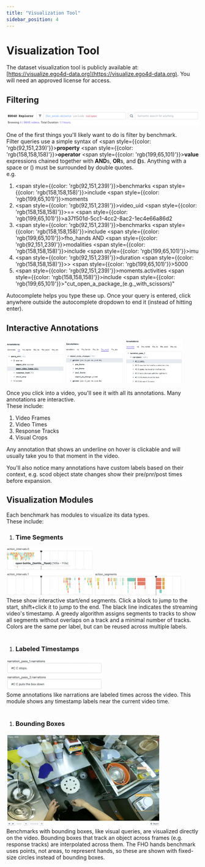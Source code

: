 ```yaml
---
title: "Visualization Tool"
sidebar_position: 4
---
```


# Visualization Tool

The dataset visualization tool is publicly available at: [https://visualize.ego4d-data.org](https://visualize.ego4d-data.org). You will need an approved license for access.

## Filtering

![Filterbox Example](/img/Filtering_Example_1.png)

One of the first things you'll likely want to do is filter by benchmark.<br />
Filter queries use a simple syntax of <span style={{color: 'rgb(92,151,239)'}}><strong>property</strong></span> <span style={{color: 'rgb(158,158,158)'}}><strong>operator</strong></span> <span style={{color: 'rgb(199,65,101)'}}><strong>value</strong></span> expressions chained together with <strong>AND</strong>s, <strong>OR</strong>s, and <strong>()</strong>s. Anything with a space or () must be surrounded by double quotes.<br/>
e.g.
1. <span style={{color: 'rgb(92,151,239)'}}>benchmarks</span> <span style={{color: 'rgb(158,158,158)'}}>include</span> <span style={{color: 'rgb(199,65,101)'}}>moments</span>
1. <span style={{color: 'rgb(92,151,239)'}}>video_uid</span> <span style={{color: 'rgb(158,158,158)'}}>==</span> <span style={{color: 'rgb(199,65,101)'}}>a37f501d-5cc1-4cc2-8ac2-1ec4e66a86d2</span>
1. <span style={{color: 'rgb(92,151,239)'}}>benchmarks</span> <span style={{color: 'rgb(158,158,158)'}}>include</span> <span style={{color: 'rgb(199,65,101)'}}>fho_hands</span> AND <span style={{color: 'rgb(92,151,239)'}}>modalities</span> <span style={{color: 'rgb(158,158,158)'}}>include</span> <span style={{color: 'rgb(199,65,101)'}}>imu</span>
1. <span style={{color: 'rgb(92,151,239)'}}>duration</span> <span style={{color: 'rgb(158,158,158)'}}>></span> <span style={{color: 'rgb(199,65,101)'}}>5000</span>
1. <span style={{color: 'rgb(92,151,239)'}}>moments.activities</span> <span style={{color: 'rgb(158,158,158)'}}>include</span> <span style={{color: 'rgb(199,65,101)'}}>"cut_open_a_package_(e.g._with_scissors)"</span>

Autocomplete helps you type these up. Once your query is entered, click anywhere outside the autocomplete dropdown to end it (instead of hitting enter).

## Interactive Annotations

<div style={{display: "flex", justifyContent: "space-between"}}>
    <img alt="Interactive Annotations" src="/img/Interactive_Annotations_1.png" width="30%" />
    <img alt="Interactive Annotations" src="/img/Interactive_Annotations_2.png" width="30%" />
    <img alt="Interactive Annotations" src="/img/Interactive_Annotations_3.png" width="30%" />
</div>

Once you click into a video, you'll see it with all its annotations. Many annotations are interactive.<br/>
These include:
1. Video Frames
1. Video Times
1. Response Tracks
1. Visual Crops

Any annotation that shows an underline on hover is clickable and will usually take you to that moment in the video.

You'll also notice many annotations have custom labels based on their context, e.g. scod object state changes show their pre/pnr/post times before expansion.

## Visualization Modules
Each benchmark has modules to visualize its data types.<br />
These include:
1. ### Time Segments
<div style={{display: "flex", justifyContent: "space-between", alignItems:"start"}}>
    <img alt="Interactive Annotations" src="/img/Visualization_Modules_Time_Segments_1.png" width="45%" />
    <img alt="Interactive Annotations" src="/img/Visualization_Modules_Time_Segments_2.png" width="45%" style={{objectFit:"cover"}} />
</div>
These show interactive start/end segments. Click a block to jump to the start, shift+click it to jump to the end. The black line indicates the streaming video's timestamp. A greedy algorithm assigns segments to tracks to show all segments without overlaps on a track and a minimal number of tracks. Colors are the same per label, but can be reused across multiple labels.
<br /><br />

1. ### Labeled Timestamps
<div style={{display: "flex", justifyContent: "space-between", alignItems:"start"}}>
    <img alt="Interactive Annotations" src="/img/Visualization_Modules_Labeled_Timestamps_1.png" width="50%" />
</div>
Some annotations like narrations are labeled times across the video. This module shows any timestamp labels near the current video time.
<br /><br />

1. ### Bounding Boxes
<div style={{display: "flex", justifyContent: "space-between", alignItems:"start"}}>
    <img alt="Interactive Annotations" src="/img/Visualization_Modules_Labeled_Bounding_Boxes_1.png" width="80%" />
</div>
Benchmarks with bounding boxes, like visual queries, are visualized directly on the video. Bounding boxes that track an object across frames (e.g. response tracks) are interpolated across them. The FHO hands benchmark uses points, not areas, to represent hands, so these are shown with fixed-size circles instead of bounding boxes.